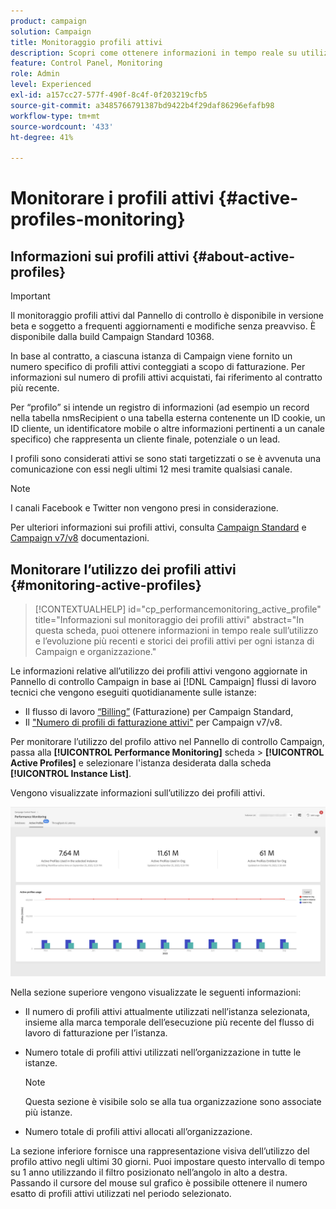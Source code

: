 ```yaml
---
product: campaign
solution: Campaign
title: Monitoraggio profili attivi
description: Scopri come ottenere informazioni in tempo reale su utilizzi ed evoluzioni più recenti e storici dei profili attivi per ciascuna delle istanze di Campaign.
feature: Control Panel, Monitoring
role: Admin
level: Experienced
exl-id: a157cc27-577f-490f-8c4f-0f203219cfb5
source-git-commit: a3485766791387bd9422b4f29daf86296efafb98
workflow-type: tm+mt
source-wordcount: '433'
ht-degree: 41%

---
```


# Monitorare i profili attivi {#active-profiles-monitoring}

## Informazioni sui profili attivi {#about-active-profiles}

>[!IMPORTANT]
>
>Il monitoraggio profili attivi dal Pannello di controllo è disponibile in versione beta e soggetto a frequenti aggiornamenti e modifiche senza preavviso. È disponibile dalla build Campaign Standard 10368.

In base al contratto, a ciascuna istanza di Campaign viene fornito un numero specifico di profili attivi conteggiati a scopo di fatturazione. Per informazioni sul numero di profili attivi acquistati, fai riferimento al contratto più recente.

Per “profilo” si intende un registro di informazioni (ad esempio un record nella tabella nmsRecipient o una tabella esterna contenente un ID cookie, un ID cliente, un identificatore mobile o altre informazioni pertinenti a un canale specifico) che rappresenta un cliente finale, potenziale o un lead.

I profili sono considerati attivi se sono stati targetizzati o se è avvenuta una comunicazione con essi negli ultimi 12 mesi tramite qualsiasi canale.

>[!NOTE]
>
>I canali Facebook e Twitter non vengono presi in considerazione.

Per ulteriori informazioni sui profili attivi, consulta [Campaign Standard](https://experienceleague.adobe.com/docs/campaign-standard/using/profiles-and-audiences/managing-profiles/active-profiles.html) e [Campaign v7/v8](https://experienceleague.adobe.com/docs/campaign-classic/using/getting-started/profile-management/about-profiles.html#active-profiles) documentazioni.

## Monitorare l’utilizzo dei profili attivi {#monitoring-active-profiles}

>[!CONTEXTUALHELP]
>id="cp_performancemonitoring_active_profile"
>title="Informazioni sul monitoraggio dei profili attivi"
>abstract="In questa scheda, puoi ottenere informazioni in tempo reale sull’utilizzo e l’evoluzione più recenti e storici dei profili attivi per ogni istanza di Campaign e organizzazione."

Le informazioni relative all’utilizzo dei profili attivi vengono aggiornate in Pannello di controllo Campaign in base ai [!DNL Campaign] flussi di lavoro tecnici che vengono eseguiti quotidianamente sulle istanze:
* Il flusso di lavoro [“Billing”](https://experienceleague.adobe.com/docs/campaign-standard/using/administrating/application-settings/technical-workflows.html?lang=it) (Fatturazione) per Campaign Standard,
* Il [&quot;Numero di profili di fatturazione attivi&quot;](https://experienceleague.adobe.com/docs/campaign-classic/using/automating-with-workflows/advanced-management/about-technical-workflows.html?lang=it) per Campaign v7/v8.


Per monitorare l’utilizzo del profilo attivo nel Pannello di controllo Campaign, passa alla **[!UICONTROL Performance Monitoring]** scheda > **[!UICONTROL Active Profiles]** e selezionare l&#39;istanza desiderata dalla scheda **[!UICONTROL Instance List]**.

Vengono visualizzate informazioni sull’utilizzo dei profili attivi.

![](assets/active-profiles-graph.png)

Nella sezione superiore vengono visualizzate le seguenti informazioni:

* Il numero di profili attivi attualmente utilizzati nell’istanza selezionata, insieme alla marca temporale dell’esecuzione più recente del flusso di lavoro di fatturazione per l’istanza.

* Numero totale di profili attivi utilizzati nell’organizzazione in tutte le istanze.

  >[!NOTE]
  >
  >Questa sezione è visibile solo se alla tua organizzazione sono associate più istanze.

* Numero totale di profili attivi allocati all’organizzazione.

La sezione inferiore fornisce una rappresentazione visiva dell’utilizzo del profilo attivo negli ultimi 30 giorni. Puoi impostare questo intervallo di tempo su 1 anno utilizzando il filtro posizionato nell’angolo in alto a destra. Passando il cursore del mouse sul grafico è possibile ottenere il numero esatto di profili attivi utilizzati nel periodo selezionato.
